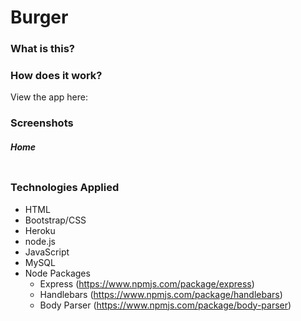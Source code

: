 # Burger

### What is this?


### How does it work?


View the app here: 

### Screenshots

##### Home
![]()

### Technologies Applied

* HTML
* Bootstrap/CSS
* Heroku
* node.js
* JavaScript
* MySQL
* Node Packages
    * Express (https://www.npmjs.com/package/express)
    * Handlebars (https://www.npmjs.com/package/handlebars)
    * Body Parser (https://www.npmjs.com/package/body-parser)